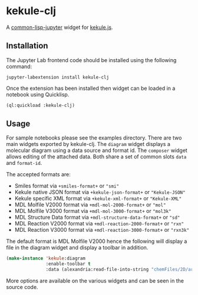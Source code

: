 # kekule-clj

A [common-lisp-jupyter][] widget for [kekule.js][].

## Installation

The Jupyter Lab frontend code should be installed using the following command:

```
jupyter-labextension install kekule-clj
```

Once the extension has been installed then widget can be loaded in a notebook
using Quicklisp.

```lisp
(ql:quickload :kekule-clj)
```

## Usage

For sample notebooks please see the examples directory. There are two main 
widgets exported by kekule-clj. The `diagram` widget displays a molecular 
diagram using a data source and format id. The `composer` widget allows editing 
of the attached data. Both share a set of common slots `data` and `format-id`.

The accepted formats are:
- Smiles format via `+smiles-format+` or `"smi"` 
- Kekule native JSON format via `+kekule-json-format+` or `"Kekule-JSON"`
- Kekule specific XML format via `+kekule-xml-format+` or `"Kekule-XML"`
- MDL Molfile V2000 format via `+mdl-mol-2000-format+` or `"mol"`
- MDL Molfile V3000 format via `+mdl-mol-3000-format+` or `"mol3k"`
- MDL Structure Data format via `+mdl-structure-data-format+` or `"sd"`
- MDL Reaction V2000 format via `+mdl-reaction-2000-format+` or `"rxn"`
- MDL Reaction V3000 format via `+mdl-reaction-3000-format+` or `"rxn3k"`

The default format is MDL Molfile V2000 hence the following will display a
file in the diagram widget and display a toolbar in addition.

```lisp
(make-instance 'kekule:diagram 
               :enable-toolbar t
               :data (alexandria:read-file-into-string "chemFiles/2D/aromaticRings.mol"))
```

More options are available on the various widgets and can be seen in the source
code.

[common-lisp-jupyter]: https://yitzchak.github.io/common-lisp-jupyter/ 
[kekule.js]: https://partridgejiang.github.io/Kekule.js/

